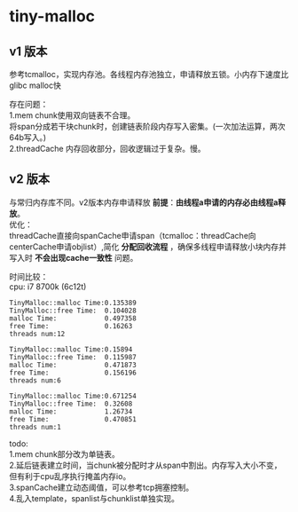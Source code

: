 tiny-malloc 
===================
v1 版本
-------
参考tcmalloc，实现内存池。各线程内存池独立，申请释放五锁。小内存下速度比glibc malloc快  

存在问题：  
1.mem chunk使用双向链表不合理。  
    将span分成若干块chunk时，创建链表阶段内存写入密集。(一次加法运算，两次64b写入。)    
2.threadCache 内存回收部分，回收逻辑过于复杂。慢。    

v2 版本
---------
与常归内存库不同。v2版本内存申请释放 __前提__：__由线程a申请的内存必由线程a释放__。  
优化：  
    threadCache直接向spanCache申请span（tcmalloc：threadCache向centerCache申请objlist）,简化 __分配回收流程__ ，确保多线程申请释放小块内存并写入时 __不会出现cache一致性__ 问题。  

时间比较：  
    cpu: i7 8700k (6c12t)  

    TinyMalloc::malloc Time:0.135389
    TinyMalloc::free Time:  0.104028
    malloc Time:            0.497358
    free Time:              0.16263
    threads num:12

    TinyMalloc::malloc Time:0.15894
    TinyMalloc::free Time:  0.115987
    malloc Time:            0.471873
    free Time:              0.156196
    threads num:6

    TinyMalloc::malloc Time:0.671254
    TinyMalloc::free Time:  0.32608
    malloc Time:            1.26734
    free Time:              0.470851
    threads num:1

todo:  
    1.mem chunk部分改为单链表。  
    2.延后链表建立时间，当chunk被分配时才从span中割出。内存写入大小不变，但有利于cpu乱序执行掩盖内存io。  
    3.spanCache建立动态阈值，可以参考tcp拥塞控制。  
    4.乱入template，spanlist与chunklist单独实现。  
